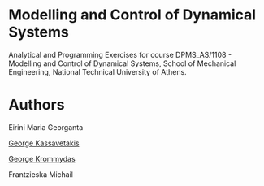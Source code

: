 # Modelling and Control of Dynamical Systems

Analytical and Programming Exercises for course DPMS_AS/1108 - Modelling and Control of Dynamical Systems, School of Mechanical Engineering, National Technical University of Athens.

# Authors

Eirini Maria Georganta

[George Kassavetakis](https://github.com/Gkassavetakis)

[George Krommydas](https://github.com/GeoKrom)

Frantzieska Michail
